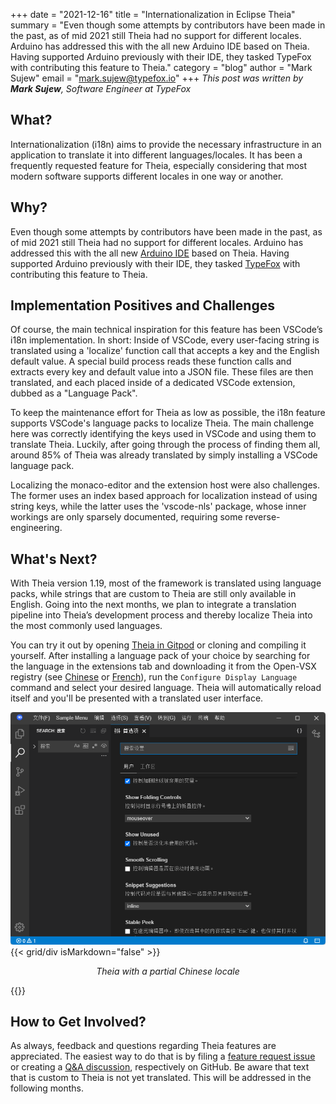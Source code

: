 +++
date = "2021-12-16"
title = "Internationalization in Eclipse Theia"
summary = "Even though some attempts by contributors have been made in the past, as of mid 2021 still Theia had no support for different locales. Arduino has addressed this with  the all new Arduino IDE based on Theia. Having supported Arduino previously with their IDE, they tasked TypeFox with contributing this feature to Theia."
category = "blog"
author = "Mark Sujew"
email = "mark.sujew@typefox.io"
+++
*This post was written by **Mark Sujew**, Software Engineer at TypeFox*

## What?
Internationalization (i18n) aims to provide the necessary infrastructure in an application to translate it into different languages/locales. It has been a frequently requested feature for Theia, especially considering that most modern software supports different locales in one way or another.

## Why?
Even though some attempts by contributors have been made in the past, as of mid 2021 still Theia had no support for different locales. Arduino has addressed this with  the all new [Arduino IDE](https://github.com/arduino/arduino-ide) based on Theia. Having supported Arduino previously with their IDE, they tasked [TypeFox](https://www.typefox.io/) with contributing this feature to Theia.

## Implementation Positives and Challenges
Of course, the main technical inspiration for this feature has been VSCode’s i18n implementation. In short: Inside of VSCode, every user-facing string is translated using a 'localize' function call that accepts a key and the English default value. A special build process reads these function calls and extracts every key and default value into a JSON file. These files are then translated, and each placed inside of a dedicated VSCode extension, dubbed as a "Language Pack".

To keep the maintenance effort for Theia as low as possible, the i18n feature supports VSCode's language packs to localize Theia. The main challenge here was correctly identifying the keys used in VSCode and using them to translate Theia. Luckily, after going through the process of finding them all, around 85% of Theia was already translated by simply installing a VSCode language pack.

Localizing the monaco-editor and the extension host were also challenges. The former uses an index based approach for localization instead of using string keys, while the latter uses the 'vscode-nls' package, whose inner workings are only sparsely documented, requiring some reverse-engineering.

## What's Next?
With Theia version 1.19, most of the framework is translated using language packs, while strings that are custom to Theia are still only available in English. Going into the next months, we plan to integrate a translation pipeline into Theia’s development process and thereby localize Theia into the most commonly used languages.

You can try it out by opening [Theia in Gitpod](https://gitpod.io/#https://github.com/eclipse-theia/theia) or cloning and compiling it yourself. After installing a language pack of your choice by searching for the language in the extensions tab and downloading it from the Open-VSX registry (see [Chinese](https://open-vsx.org/extension/MS-CEINTL/vscode-language-pack-zh-hans) or [French](https://open-vsx.org/extension/MS-CEINTL/vscode-language-pack-zh-hans)), run the `Configure Display Language` command and select your desired language. Theia will automatically reload itself and you'll be presented with a translated user interface.

![Theia in Chinese](images/TheiaInChinese.png)
{{< grid/div isMarkdown="false" >}}
<p style="text-align: center; font-style: italic;">
Theia with a partial Chinese locale
</p>
{{</ grid/div >}}

## How to Get Involved?
As always, feedback and questions regarding Theia features are appreciated. The easiest way to do that is by filing a [feature request issue](https://github.com/eclipse-theia/theia/issues/new?assignees=&labels=&template=feature_request.md) or creating a [Q&A discussion](https://github.com/eclipse-theia/theia/discussions), respectively on GitHub. Be aware that text that is custom to Theia is not yet translated. This will be addressed in the following months.
